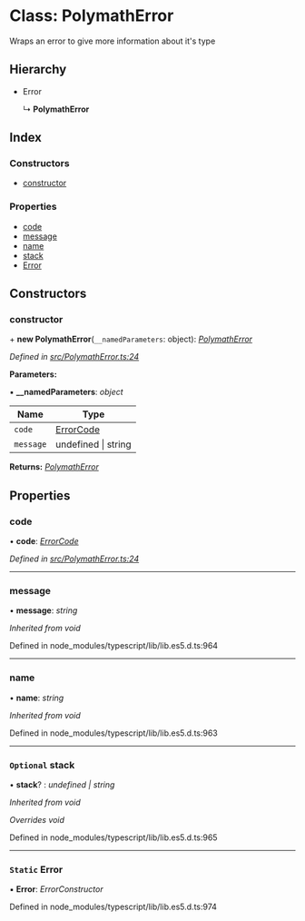 # Class: PolymathError

Wraps an error to give more information about it's type

## Hierarchy

- Error

  ↳ **PolymathError**

## Index

### Constructors

- [constructor](_polymatherror_.polymatherror.md#constructor)

### Properties

- [code](_polymatherror_.polymatherror.md#code)
- [message](_polymatherror_.polymatherror.md#message)
- [name](_polymatherror_.polymatherror.md#name)
- [stack](_polymatherror_.polymatherror.md#optional-stack)
- [Error](_polymatherror_.polymatherror.md#static-error)

## Constructors

### constructor

\+ **new PolymathError**(`__namedParameters`: object): _[PolymathError](_polymatherror_.polymatherror.md)_

_Defined in [src/PolymathError.ts:24](https://github.com/PolymathNetwork/polymath-sdk/blob/d34930f/src/PolymathError.ts#L24)_

**Parameters:**

▪ **\_\_namedParameters**: _object_

| Name      | Type                                             |
| --------- | ------------------------------------------------ |
| `code`    | [ErrorCode](../enums/_types_index_.errorcode.md) |
| `message` | undefined &#124; string                          |

**Returns:** _[PolymathError](_polymatherror_.polymatherror.md)_

## Properties

### code

• **code**: _[ErrorCode](../enums/_types_index_.errorcode.md)_

_Defined in [src/PolymathError.ts:24](https://github.com/PolymathNetwork/polymath-sdk/blob/d34930f/src/PolymathError.ts#L24)_

---

### message

• **message**: _string_

_Inherited from void_

Defined in node_modules/typescript/lib/lib.es5.d.ts:964

---

### name

• **name**: _string_

_Inherited from void_

Defined in node_modules/typescript/lib/lib.es5.d.ts:963

---

### `Optional` stack

• **stack**? : _undefined | string_

_Inherited from void_

_Overrides void_

Defined in node_modules/typescript/lib/lib.es5.d.ts:965

---

### `Static` Error

▪ **Error**: _ErrorConstructor_

Defined in node_modules/typescript/lib/lib.es5.d.ts:974
